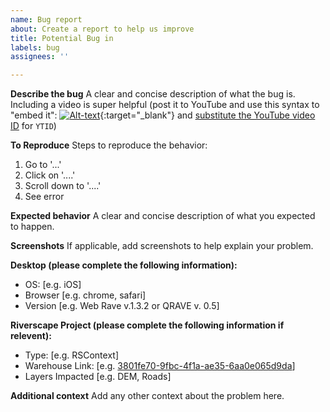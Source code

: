 ```yaml
---
name: Bug report
about: Create a report to help us improve
title: Potential Bug in
labels: bug
assignees: ''

---
```


**Describe the bug**
A clear and concise description of what the bug is.  Including a video is super helpful (post it to YouTube and use this syntax to "embed it": [![Alt-text](https://img.youtube.com/vi/YTID/0.jpg)](https://www.youtu.be/watch?v=YTID){:target="_blank"} and [substitute the YouTube video ID](https://riverscapes.xyz/Tools/Technical_Reference/Documentation_Standards/WebSites/Common.html#markdown-alternative) for `YTID`)

**To Reproduce**
Steps to reproduce the behavior:
1. Go to '...'
2. Click on '....'
3. Scroll down to '....'
4. See error

**Expected behavior**
A clear and concise description of what you expected to happen.

**Screenshots**
If applicable, add screenshots to help explain your problem.

**Desktop (please complete the following information):**
 - OS: [e.g. iOS]
 - Browser [e.g. chrome, safari]
 - Version [e.g. Web Rave v.1.3.2 or QRAVE v. 0.5]

**Riverscape Project (please complete the following information if relevent):**
 - Type: [e.g. RSContext]
 - Warehouse Link: [e.g. [3801fe70-9fbc-4f1a-ae35-6aa0e065d9da](https://data.riverscapes.xyz/#/BLM/3801fe70-9fbc-4f1a-ae35-6aa0e065d9da)]
 - Layers Impacted [e.g. DEM, Roads]


**Additional context**
Add any other context about the problem here.
